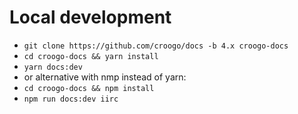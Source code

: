 # Local development

- `git clone https://github.com/croogo/docs -b 4.x croogo-docs`
- `cd croogo-docs && yarn install`
- `yarn docs:dev`
- or alternative with nmp instead of yarn:
- `cd croogo-docs && npm install`
- `npm run docs:dev iirc`
